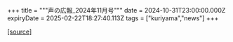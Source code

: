 +++
title = """声の広報_2024年11月号"""
date = 2024-10-31T23:00:00.000Z
expiryDate = 2025-02-22T18:27:40.113Z
tags = ["kuriyama","news"]
+++


[[source]](https://www.town.kuriyama.hokkaido.jp/site/koho/29277.html)
